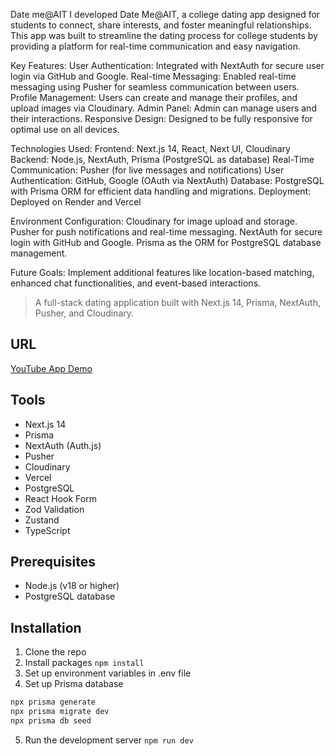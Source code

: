 Date me@AIT
I developed Date Me@AIT, a college dating app designed for students to connect, share interests, and foster meaningful relationships. This app was built to streamline the dating process for college students by providing a platform for real-time communication and easy navigation.

Key Features:
User Authentication: Integrated with NextAuth for secure user login via GitHub and Google.
Real-time Messaging: Enabled real-time messaging using Pusher for seamless communication between users.
Profile Management: Users can create and manage their profiles, and upload images via Cloudinary.
Admin Panel: Admin can manage users and their interactions.
Responsive Design: Designed to be fully responsive for optimal use on all devices.

Technologies Used:
Frontend: Next.js 14, React, Next UI, Cloudinary
Backend: Node.js, NextAuth, Prisma (PostgreSQL as database)
Real-Time Communication: Pusher (for live messages and notifications)
User Authentication: GitHub, Google (OAuth via NextAuth)
Database: PostgreSQL with Prisma ORM for efficient data handling and migrations.
Deployment: Deployed on Render and Vercel

Environment Configuration:
Cloudinary for image upload and storage.
Pusher for push notifications and real-time messaging.
NextAuth for secure login with GitHub and Google.
Prisma as the ORM for PostgreSQL database management.

Future Goals:
Implement additional features like location-based matching, enhanced chat functionalities, and event-based interactions.

> A full-stack dating application built with Next.js 14, Prisma, NextAuth, Pusher, and Cloudinary. 

## URL

[YouTube App Demo](https://youtu.be/HqlJjX9uIuk)

## Tools

- Next.js 14  
- Prisma  
- NextAuth (Auth.js)
- Pusher  
- Cloudinary  
- Vercel  
- PostgreSQL  
- React Hook Form  
- Zod Validation  
- Zustand  
- TypeScript


## Prerequisites

- Node.js (v18 or higher)
- PostgreSQL database

## Installation

1. Clone the repo
2. Install packages `npm install`
3. Set up environment variables in .env file
4. Set up Prisma database
```bash
npx prisma generate
npx prisma migrate dev
npx prisma db seed
```
5. Run the development server `npm run dev`
